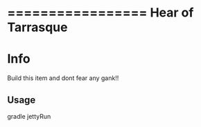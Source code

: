 =================
Hear of Tarrasque
=================
# Info

Build this item and dont fear any gank!!

## Usage

gradle jettyRun
